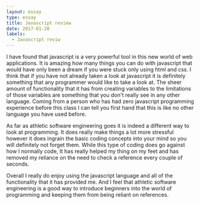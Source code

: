 ```yaml
---
layout: essay
type: essay
title: Javascript review
date: 2017-01-20
labels:
  - Javascript reviw
---
```


I have found that javascript is a very powerful tool in this new world of web applications. It is amazing how many things you can do with javascript
that would have only been a dream if you were stuck only using html and css. I think that if you have not already taken a look at javascript it is definitely
something that any programmer would like to take a look at. The sheer amount of functionality that it has from creating variables to the limitations of those
variables are something that you don't really see in any other language. Coming from a person who has had zero javascript programming experience before this class
I can tell you first hand that this is like no other language you have used before. 

As far as athletic software engineering goes it is indeed a different way to look at programming. It does really make things a lot more stressful
however it does ingrain the basic coding concepts into your mind so you will definitely not forget them. While this type of coding does go against how I normally code, It has really helped my thing on my feet and has removed my reliance on the need to check a reference every couple of seconds. 

Overall I really do enjoy using the javascript language and all of the functionality that it has provided me. And I feel that athletic software engineering is a good way to introduce beginners into the world of programming and keeping them from being reliant on references. 
